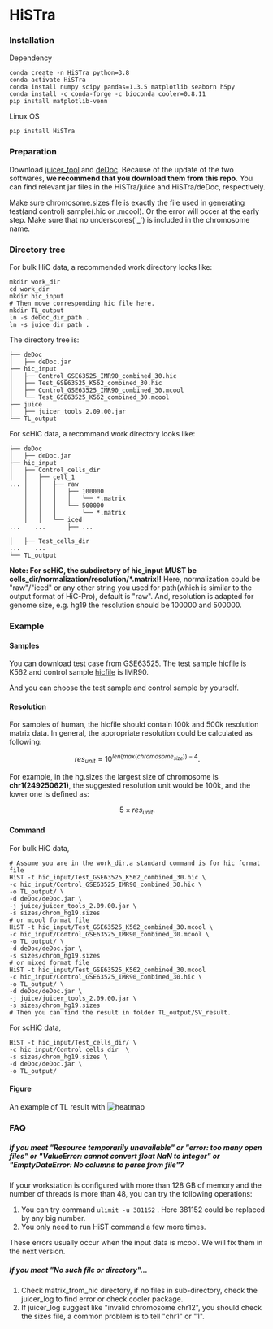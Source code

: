 # HiSTra


### Installation
Dependency
```shell
conda create -n HiSTra python=3.8 
conda activate HiSTra
conda install numpy scipy pandas=1.3.5 matplotlib seaborn h5py
conda install -c conda-forge -c bioconda cooler=0.8.11
pip install matplotlib-venn 
```
Linux OS

```shell
pip install HiSTra
```
### Preparation

Download [juicer_tool](https://github.com/aidenlab/juicer/wiki/Juicer-Tools-Quick-Start) and [deDoc](https://github.com/yinxc/structural-information-minimisation). Because of the update of the two softwares, **we recommend that you download them from this repo.** You can find relevant jar files in the HiSTra/juice and HiSTra/deDoc, respectively.

Make sure chromosome.sizes file is exactly the file used in generating test(and control) sample(.hic or .mcool). Or the error will occer at the early step. Make sure that no underscores('\_') is included in the chromosome name.

### Directory tree

For bulk HiC data, a recommended work directory looks like:

```shell
mkdir work_dir
cd work_dir
mkdir hic_input
# Then move corresponding hic file here.
mkdir TL_output
ln -s deDoc_dir_path .
ln -s juice_dir_path .
```
The directory tree is:

```shell
├── deDoc
│   ├── deDoc.jar
├── hic_input
│   ├── Control_GSE63525_IMR90_combined_30.hic
│   ├── Test_GSE63525_K562_combined_30.hic
│   ├── Control_GSE63525_IMR90_combined_30.mcool
│   └── Test_GSE63525_K562_combined_30.mcool
├── juice
│   ├── juicer_tools_2.09.00.jar
└── TL_output
```

For scHiC data, a recommand work directory looks like:
```shell
├── deDoc
│   ├── deDoc.jar
├── hic_input
│   ├── Control_cells_dir
│   │   ├── cell_1
... │   │   ├── raw
    │   │   │   ├── 100000
    │   │   │   │   └── *.matrix
    │   │   │   └── 500000
    │   │   │       └── *.matrix
    │   │   └── iced
...    ...      ├── ...

│   ├── Test_cells_dir
...    ...
└── TL_output
```
**Note: For scHiC, the subdiretory of hic_input MUST be cells_dir/normalization/resolution/*.matrix!!**
Here, normalization could be "raw"/"iced" or any other string you used for path(which is similar to the output format of HiC-Pro), default is "raw". And, resolution is adapted for genome size, e.g. hg19 the resolution should be 100000 and 500000.

### Example

#### Samples

You can download test case from GSE63525. The test sample [hicfile](https://www.ncbi.nlm.nih.gov/geo/download/?acc=GSE63525&format=file&file=GSE63525%5FK562%5Fcombined%5F30%2Ehic)  is K562 and control sample [hicfile](https://www.ncbi.nlm.nih.gov/geo/download/?acc=GSE63525&format=file&file=GSE63525%5FIMR90%5Fcombined%5F30%2Ehic) is IMR90.

And you can choose the test sample and control sample by yourself.

#### Resolution

For samples of human, the hicfile should contain 100k and 500k resolution matrix data. In general, the appropriate resolution could be calculated as following:
```math
res_{unit} = 10^{len(max(chromosome_{size}))-4}.
```
For example, in the hg.sizes the largest size of chromosome is **chr1(249250621)**, the suggested resolution unit would be 100k, and the lower one is defined as: 
```math
5 \times res_{unit}.
```

#### Command

For bulk HiC data,
```shell
# Assume you are in the work_dir,a standard command is for hic format file
HiST -t hic_input/Test_GSE63525_K562_combined_30.hic \
-c hic_input/Control_GSE63525_IMR90_combined_30.hic \
-o TL_output/ \
-d deDoc/deDoc.jar \
-j juice/juicer_tools_2.09.00.jar \
-s sizes/chrom_hg19.sizes 
# or mcool format file
HiST -t hic_input/Test_GSE63525_K562_combined_30.mcool \
-c hic_input/Control_GSE63525_IMR90_combined_30.mcool \
-o TL_output/ \
-d deDoc/deDoc.jar \
-s sizes/chrom_hg19.sizes
# or mixed format file
HiST -t hic_input/Test_GSE63525_K562_combined_30.mcool 
-c hic_input/Control_GSE63525_IMR90_combined_30.hic \
-o TL_output/ \
-d deDoc/deDoc.jar \
-j juice/juicer_tools_2.09.00.jar \
-s sizes/chrom_hg19.sizes
# Then you can find the result in folder TL_output/SV_result.
```
For scHiC data,
```shell
HiST -t hic_input/Test_cells_dir/ \
-c hic_input/Control_cells_dir  \
-s sizes/chrom_hg19.sizes \
-d deDoc/deDoc.jar \
-o TL_output/
```

#### Figure
An example of TL result with ![heatmap](./example_pic/0_Combine_chr1_chr7.png)

### FAQ
##### If you meet "Resource temporarily unavailable" or "error: too many open files" or "ValueError: cannot convert float NaN to integer" or "EmptyDataError: No columns to parse from file"?

If your workstation is configured with more than 128 GB of memory and the number of threads is more than 48, you can try the following operations: 

1. You can try command ```ulimit -u 381152``` . Here 381152 could be replaced by any big number.
2. You only need to run HiST command a few more times. 

These errors usually occur when the input data is mcool. We will fix them in the next version.

##### If you meet "No such file or directory"...

1. Check matrix_from_hic directory, if no files in sub-directory, check the juicer_log to find error or check cooler package.
2. If juicer_log suggest like "invalid chromosome chr12", you should check the sizes file, a common problem is to tell "chr1" or "1".
